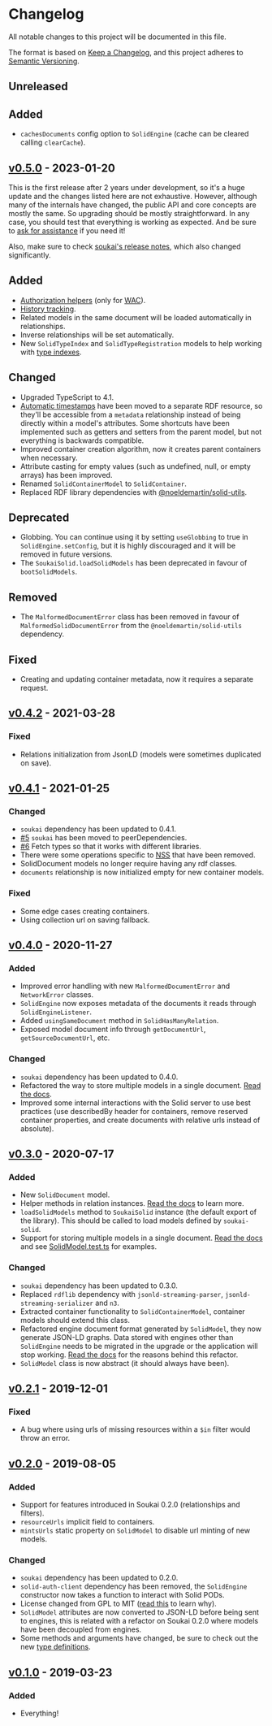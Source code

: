 # Changelog

All notable changes to this project will be documented in this file.

The format is based on [Keep a Changelog](https://keepachangelog.com/en/1.0.0/), and this project adheres to [Semantic Versioning](https://semver.org/spec/v2.0.0.html).

## Unreleased

## Added

- `cachesDocuments` config option to `SolidEngine` (cache can be cleared calling `clearCache`).

## [v0.5.0](https://github.com/NoelDeMartin/soukai-solid/releases/tag/v0.5.0) - 2023-01-20

This is the first release after 2 years under development, so it's a huge update and the changes listed here are not exhaustive. However, although many of the internals have changed, the public API and core concepts are mostly the same. So upgrading should be mostly straightforward. In any case, you should test that everything is working as expected. And be sure to [ask for assistance](https://github.com/NoelDeMartin/soukai-solid/issues) if you need it!

Also, make sure to check [soukai's release notes](https://github.com/NoelDeMartin/soukai/blob/main/CHANGELOG.md), which also changed significantly.

## Added

- [Authorization helpers](./README.md#authorization) (only for [WAC](https://solidproject.org/TR/wac)).
- [History tracking](./README.md#history-tracking).
- Related models in the same document will be loaded automatically in relationships.
- Inverse relationships will be set automatically.
- New `SolidTypeIndex` and `SolidTypeRegistration` models to help working with [type indexes](https://solid.github.io/type-indexes/).

## Changed

- Upgraded TypeScript to 4.1.
- [Automatic timestamps](./README.md#automatic-timestamps) have been moved to a separate RDF resource, so they'll be accessible from a `metadata` relationship instead of being directly within a model's attributes. Some shortcuts have been implemented such as getters and setters from the parent model, but not everything is backwards compatible.
- Improved container creation algorithm, now it creates parent containers when necessary.
- Attribute casting for empty values (such as undefined, null, or empty arrays) has been improved.
- Renamed `SolidContainerModel` to `SolidContainer`.
- Replaced RDF library dependencies with [@noeldemartin/solid-utils](https://github.com/NoelDeMartin/solid-utils).

## Deprecated

- Globbing. You can continue using it by setting `useGlobbing` to true in `SolidEngine.setConfig`, but it is highly discouraged and it will be removed in future versions.
- The `SoukaiSolid.loadSolidModels` has been deprecated in favour of `bootSolidModels`.

## Removed

- The `MalformedDocumentError` class has been removed in favour of `MalformedSolidDocumentError` from the `@noeldemartin/solid-utils` dependency.

## Fixed

- Creating and updating container metadata, now it requires a separate request.

## [v0.4.2](https://github.com/NoelDeMartin/soukai-solid/releases/tag/v0.4.2) - 2021-03-28

### Fixed

- Relations initialization from JsonLD (models were sometimes duplicated on save).

## [v0.4.1](https://github.com/NoelDeMartin/soukai-solid/releases/tag/v0.4.1) - 2021-01-25

### Changed

- `soukai` dependency has been updated to 0.4.1.
- [#5](https://github.com/NoelDeMartin/soukai-solid/issues/5) `soukai` has been moved to peerDependencies.
- [#6](https://github.com/NoelDeMartin/soukai-solid/issues/6) Fetch types so that it works with different libraries.
- There were some operations specific to [NSS](github.com/solid/node-solid-server) that have been removed.
- SolidDocument models no longer require having any rdf classes.
- `documents` relationship is now initialized empty for new container models.

### Fixed

- Some edge cases creating containers.
- Using collection url on saving fallback.

## [v0.4.0](https://github.com/NoelDeMartin/soukai-solid/releases/tag/v0.4.0) - 2020-11-27

### Added

- Improved error handling with new `MalformedDocumentError` and `NetworkError` classes.
- `SolidEngine` now exposes metadata of the documents it reads through `SolidEngineListener`.
- Added `usingSameDocument` method in `SolidHasManyRelation`.
- Exposed model document info through `getDocumentUrl`, `getSourceDocumentUrl`, etc.

### Changed

- `soukai` dependency has been updated to 0.4.0.
- Refactored the way to store multiple models in a single document. [Read the docs](https://github.com/NoelDeMartin/soukai-solid/tree/v0.4.0#hasmany).
- Improved some internal interactions with the Solid server to use best practices (use describedBy header for containers, remove reserved container properties, and create documents with relative urls instead of absolute).

## [v0.3.0](https://github.com/NoelDeMartin/soukai-solid/releases/tag/v0.3.0) - 2020-07-17

### Added

- New `SolidDocument` model.
- Helper methods in relation instances. [Read the docs](https://github.com/NoelDeMartin/soukai-solid#relations) to learn more.
- `loadSolidModels` method to `SoukaiSolid` instance (the default export of the library). This should be called to load models defined by `soukai-solid`.
- Support for storing multiple models in a single document. [Read the docs](https://github.com/NoelDeMartin/soukai-solid/tree/v0.3.0#hasmany) and see [SolidModel.test.ts](https://github.com/NoelDeMartin/soukai-solid/blob/v0.3.0/src/models/SolidModel.test.ts) for examples.

### Changed

- `soukai` dependency has been updated to 0.3.0.
- Replaced `rdflib` dependency with `jsonld-streaming-parser`, `jsonld-streaming-serializer` and `n3`.
- Extracted container functionality to `SolidContainerModel`, container models should extend this class.
- Refactored engine document format generated by `SolidModel`, they now generate JSON-LD graphs. Data stored with engines other than `SolidEngine` needs to be migrated in the upgrade or the application will stop working. [Read the docs](https://github.com/NoelDeMartin/soukai-solid/tree/v0.3.0#solid-models-vs-solid-documents) for the reasons behind this refactor.
- `SolidModel` class is now abstract (it should always have been).

## [v0.2.1](https://github.com/NoelDeMartin/soukai-solid/releases/tag/v0.2.1) - 2019-12-01

### Fixed

- A bug where using urls of missing resources within a `$in` filter would throw an error.

## [v0.2.0](https://github.com/NoelDeMartin/soukai-solid/releases/tag/v0.2.0) - 2019-08-05

### Added

- Support for features introduced in Soukai 0.2.0 (relationships and filters).
- `resourceUrls` implicit field to containers.
- `mintsUrls` static property on `SolidModel` to disable url minting of new models.

### Changed

- `soukai` dependency has been updated to 0.2.0.
- `solid-auth-client` dependency has been removed, the `SolidEngine` constructor now takes a function to interact with Solid PODs.
- License changed from GPL to MIT ([read this](https://noeldemartin.com/tasks/improving-solid-focus-task-manager#comment-9) to learn why).
- `SolidModel` attributes are now converted to JSON-LD before being sent to engines, this is related with a refactor on Soukai 0.2.0 where models have been decoupled from engines.
- Some methods and arguments have changed, be sure to check out the new [type definitions](https://github.com/NoelDeMartin/soukai-solid/tree/v0.2.0/types).

## [v0.1.0](https://github.com/NoelDeMartin/soukai-solid/releases/tag/v0.1.0) - 2019-03-23

### Added

- Everything!

